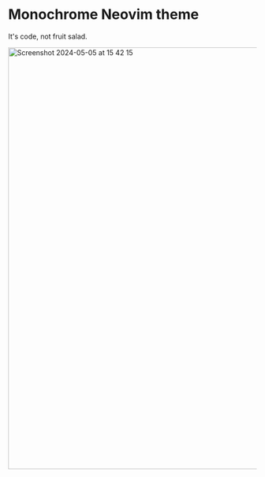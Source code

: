 # Monochrome Neovim theme

It's code, not fruit salad. 

<img width="856" alt="Screenshot 2024-05-05 at 15 42 15" src="https://github.com/veggiemonk/quiet2/assets/5487021/5f013464-5fa7-4593-9a64-ac2535ffb00d">
